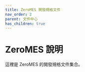 ```yaml
---
title: ZeroMES 開發規格文件
nav_order: 2
parent: 文件中心
has_children: true
---
```


# ZeroMES 說明

這裡是 ZeroMES 的開發規格文件集合。
